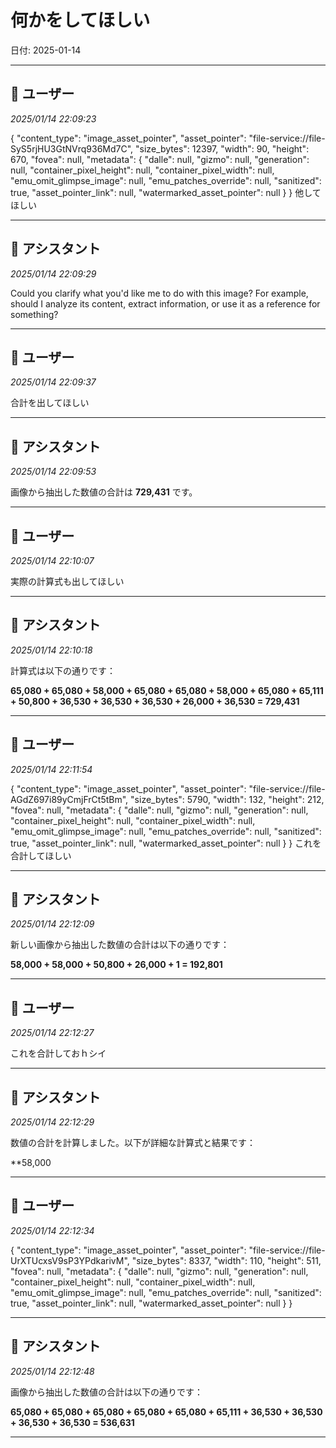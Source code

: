 # 何かをしてほしい

日付: 2025-01-14

---

## 👤 ユーザー
*2025/01/14 22:09:23*

{
  "content_type": "image_asset_pointer",
  "asset_pointer": "file-service://file-SyS5rjHU3GtNVrq936Md7C",
  "size_bytes": 12397,
  "width": 90,
  "height": 670,
  "fovea": null,
  "metadata": {
    "dalle": null,
    "gizmo": null,
    "generation": null,
    "container_pixel_height": null,
    "container_pixel_width": null,
    "emu_omit_glimpse_image": null,
    "emu_patches_override": null,
    "sanitized": true,
    "asset_pointer_link": null,
    "watermarked_asset_pointer": null
  }
}
他してほしい

---

## 🤖 アシスタント
*2025/01/14 22:09:29*

Could you clarify what you'd like me to do with this image? For example, should I analyze its content, extract information, or use it as a reference for something?

---

## 👤 ユーザー
*2025/01/14 22:09:37*

合計を出してほしい

---

## 🤖 アシスタント
*2025/01/14 22:09:53*

画像から抽出した数値の合計は **729,431** です。

---

## 👤 ユーザー
*2025/01/14 22:10:07*

実際の計算式も出してほしい

---

## 🤖 アシスタント
*2025/01/14 22:10:18*

計算式は以下の通りです：

**65,080 + 65,080 + 58,000 + 65,080 + 65,080 + 58,000 + 65,080 + 65,111 + 50,800 + 36,530 + 36,530 + 36,530 + 26,000 + 36,530 = 729,431**

---

## 👤 ユーザー
*2025/01/14 22:11:54*

{
  "content_type": "image_asset_pointer",
  "asset_pointer": "file-service://file-AGdZ697i89yCmjFrCt5tBm",
  "size_bytes": 5790,
  "width": 132,
  "height": 212,
  "fovea": null,
  "metadata": {
    "dalle": null,
    "gizmo": null,
    "generation": null,
    "container_pixel_height": null,
    "container_pixel_width": null,
    "emu_omit_glimpse_image": null,
    "emu_patches_override": null,
    "sanitized": true,
    "asset_pointer_link": null,
    "watermarked_asset_pointer": null
  }
}
これを合計してほしい

---

## 🤖 アシスタント
*2025/01/14 22:12:09*

新しい画像から抽出した数値の合計は以下の通りです：

**58,000 + 58,000 + 50,800 + 26,000 + 1 = 192,801**

---

## 👤 ユーザー
*2025/01/14 22:12:27*

これを合計しておｈシイ

---

## 🤖 アシスタント
*2025/01/14 22:12:29*

数値の合計を計算しました。以下が詳細な計算式と結果です：

**58,000

---

## 👤 ユーザー
*2025/01/14 22:12:34*

{
  "content_type": "image_asset_pointer",
  "asset_pointer": "file-service://file-UrXTUcxsV9sP3YPdkarivM",
  "size_bytes": 8337,
  "width": 110,
  "height": 511,
  "fovea": null,
  "metadata": {
    "dalle": null,
    "gizmo": null,
    "generation": null,
    "container_pixel_height": null,
    "container_pixel_width": null,
    "emu_omit_glimpse_image": null,
    "emu_patches_override": null,
    "sanitized": true,
    "asset_pointer_link": null,
    "watermarked_asset_pointer": null
  }
}

---

## 🤖 アシスタント
*2025/01/14 22:12:48*

画像から抽出した数値の合計は以下の通りです：

**65,080 + 65,080 + 65,080 + 65,080 + 65,080 + 65,111 + 36,530 + 36,530 + 36,530 + 36,530 = 536,631**

---
